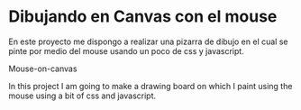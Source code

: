 # Dibujando en Canvas con el mouse
En este proyecto me dispongo a realizar una pizarra de dibujo en el cual se pinte por medio del mouse usando un poco de css y javascript.

Mouse-on-canvas

In this project I am going to make a drawing board on which I paint using the mouse using a bit of css and javascript.
